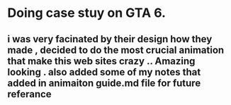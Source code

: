 # Doing case stuy on GTA 6.
## i was very facinated by their design how they made , decided to do the most crucial animation that make this web sites crazy .. Amazing looking . also added some of my notes that added in animaiton guide.md file for future referance

